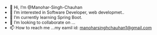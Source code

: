 - 👋 Hi, I’m @Manohar-Singh-Chauhan
- 👀 I’m interested in Software Developer, web developmet..
- 🌱 I’m currently learning Spring Boot.
- 💞️ I’m looking to collaborate on ...
- 📫 How to reach me ...my eamil id: manoharsinghchauhan1@gmail.com

<!---
Manohar-Singh-Chauhan/Manohar-Singh-Chauhan is a ✨ special ✨ repository because its `README.md` (this file) appears on your GitHub profile.
You can click the Preview link to take a look at your changes.
--->
